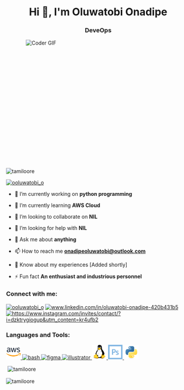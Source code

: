 
<h1 align="center">Hi 👋, I'm Oluwatobi Onadipe</h1>
<h3 align="center">DeveOps</h3>
<img align="right"alt="Coder GIF" height=350 width=450 src="https://cdn.dribbble.com/users/730703/screenshots/6581243/avento.gif" />

<p align="left"> <img src="https://komarev.com/ghpvc/?username=tamiloore&label=Profile%20views&color=0e75b6&style=flat" alt="tamiloore" /> </p>

<p align="left"> <a href="https://twitter.com/ooluwatobi_o" target="blank"><img src="https://img.shields.io/twitter/follow/ooluwatobi_o?logo=twitter&style=for-the-badge" alt="ooluwatobi_o" /></a> </p>

- 🔭 I’m currently working on **python programming**

- 🌱 I’m currently learning **AWS Cloud**

- 👯 I’m looking to collaborate on **NIL**

- 🤝 I’m looking for help with **NIL**

- 💬 Ask me about **anything**

- 📫 How to reach me **onadipeoluwatobi@outlook.com**

- 📄 Know about my experiences [Added shortly]

- ⚡ Fun fact **An enthusiast and industrious personnel**

<h3 align="left">Connect with me:</h3>
<p align="left">
<a href="https://twitter.com/ooluwatobi_o" target="blank"><img align="center" src="https://raw.githubusercontent.com/rahuldkjain/github-profile-readme-generator/master/src/images/icons/Social/twitter.svg" alt="ooluwatobi_o" height="30" width="40" /></a>
<a href="https://linkedin.com/in/www.linkedin.com/in/oluwatobi-onadipe-420b431b5" target="blank"><img align="center" src="https://raw.githubusercontent.com/rahuldkjain/github-profile-readme-generator/master/src/images/icons/Social/linked-in-alt.svg" alt="www.linkedin.com/in/oluwatobi-onadipe-420b431b5" height="30" width="40" /></a>
<a href="https://instagram.com/https://www.instagram.com/invites/contact/?i=dzktrygiogup&utm_content=kr4ufb2" target="blank"><img align="center" src="https://raw.githubusercontent.com/rahuldkjain/github-profile-readme-generator/master/src/images/icons/Social/instagram.svg" alt="https://www.instagram.com/invites/contact/?i=dzktrygiogup&utm_content=kr4ufb2" height="30" width="40" /></a>
</p>

<h3 align="left">Languages and Tools:</h3>
<p align="left"> <a href="https://aws.amazon.com" target="_blank" rel="noreferrer"> <img src="https://raw.githubusercontent.com/devicons/devicon/master/icons/amazonwebservices/amazonwebservices-original-wordmark.svg" alt="aws" width="40" height="40"/> </a> <a href="https://www.gnu.org/software/bash/" target="_blank" rel="noreferrer"> <img src="https://www.vectorlogo.zone/logos/gnu_bash/gnu_bash-icon.svg" alt="bash" width="40" height="40"/> </a> <a href="https://www.figma.com/" target="_blank" rel="noreferrer"> <img src="https://www.vectorlogo.zone/logos/figma/figma-icon.svg" alt="figma" width="40" height="40"/> </a> <a href="https://www.adobe.com/in/products/illustrator.html" target="_blank" rel="noreferrer"> <img src="https://www.vectorlogo.zone/logos/adobe_illustrator/adobe_illustrator-icon.svg" alt="illustrator" width="40" height="40"/> </a> <a href="https://www.linux.org/" target="_blank" rel="noreferrer"> <img src="https://raw.githubusercontent.com/devicons/devicon/master/icons/linux/linux-original.svg" alt="linux" width="40" height="40"/> </a> <a href="https://www.photoshop.com/en" target="_blank" rel="noreferrer"> <img src="https://raw.githubusercontent.com/devicons/devicon/master/icons/photoshop/photoshop-line.svg" alt="photoshop" width="40" height="40"/> </a> <a href="https://www.python.org" target="_blank" rel="noreferrer"> <img src="https://raw.githubusercontent.com/devicons/devicon/master/icons/python/python-original.svg" alt="python" width="40" height="40"/> </a> </p>

<p>&nbsp;<img align="center" src="https://github-readme-stats.vercel.app/api?username=tamiloore&show_icons=true&locale=en" alt="tamiloore" /></p>


<p><img align="center" src="https://github-readme-streak-stats.herokuapp.com/?user=tamiloore&" alt="tamiloore" /></p>
